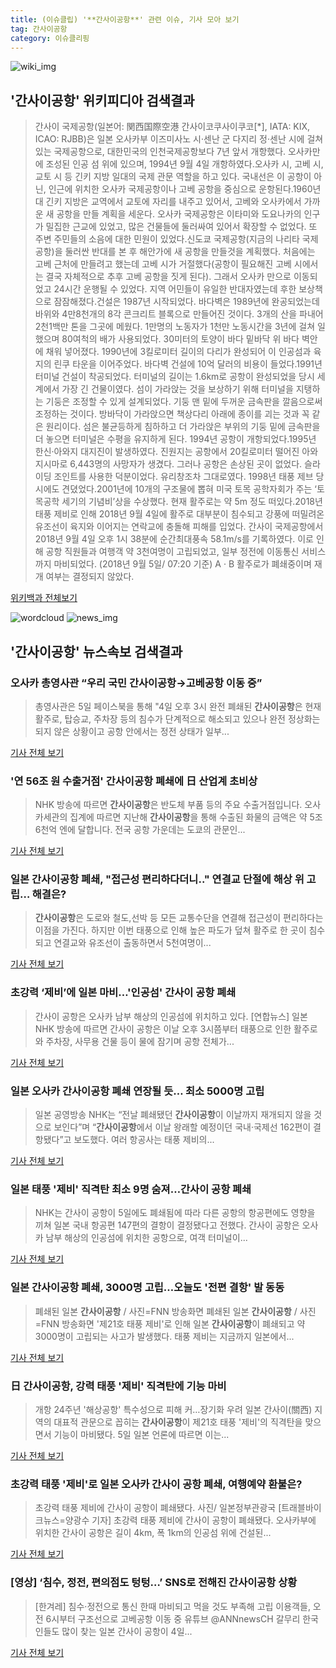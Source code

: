 ```yaml
---
title: (이슈클립) '**간사이공항**' 관련 이슈, 기사 모아 보기
tag: 간사이공항
category: 이슈클리핑
---
```

![wiki_img](https://user-images.githubusercontent.com/42597476/44503234-41136a80-a6d0-11e8-9071-6fc6418eafe4.png)
## **'**간사이공항**'** 위키피디아 검색결과
>간사이 국제공항(일본어: 関西国際空港 간사이코쿠사이쿠코[*], IATA: KIX, ICAO: RJBB)은 일본 오사카부 이즈미사노 시·센난 군 다지리 정·센난 시에 걸쳐 있는 국제공항으로, 대한민국의 인천국제공항보다 7년 앞서 개항했다. 오사카만에 조성된 인공 섬 위에 있으며, 1994년 9월 4일 개항하였다.오사카 시, 고베 시, 교토 시 등 긴키 지방 일대의 국제 관문 역할을 하고 있다. 국내선은 이 공항이 아닌, 인근에 위치한 오사카 국제공항이나 고베 공항을 중심으로 운항된다.1960년대 긴키 지방은 교역에서 교토에 자리를 내주고 있어서, 고베와 오사카에서 가까운 새 공항을 만들 계획을 세운다. 오사카 국제공항은 이타미와 도요나카의 인구가 밀집한 근교에 있었고, 많은 건물들에 둘러싸여 있어서 확장할 수 없었다. 또 주변 주민들의 소음에 대한 민원이 있었다.신도쿄 국제공항(지금의 나리타 국제공항)을 둘러싼 반대를 본 후 해안가에 새 공항을 만들것을 계획했다. 처음에는 고베 근처에 만들려고 했는데 고베 시가 거절했다(공항이 필요해진 고베 시에서는 결국 자체적으로 추후 고베 공항을 짓게 된다). 그래서 오사카 만으로 이동되었고 24시간 운행될 수 있었다. 지역 어민들이 유일한 반대자였는데 후한 보상책으로 잠잠해졌다.건설은 1987년 시작되었다. 바다벽은 1989년에 완공되었는데 바위와 4만8천개의 8각 콘크리트 블록으로 만들어진 것이다. 3개의 산을 파내어 2천1백만 톤을 그곳에 메웠다. 1만명의 노동자가 1천만 노동시간을 3년에 걸쳐 일했으며 80여척의 배가 사용되었다. 30미터의 토양이 바다 밑바닥 위 바다 벽안에 채워 넣어졌다. 1990년에 3킬로미터 길이의 다리가 완성되어 이 인공섬과 육지의 린쿠 타운을 이어주었다. 바다벽 건설에 10억 달러의 비용이 들었다.1991년 터미널 건설이 착공되었다. 터미널의 길이는 1.6km로 공항이 완성되었을 당시 세계에서 가장 긴 건물이였다. 섬이 가라앉는 것을 보상하기 위해 터미널을 지탱하는 기둥은 조정할 수 있게 설계되었다. 기둥 맨 밑에 두꺼운 금속판을 깔음으로써 조정하는 것이다. 방바닥이 가라앉으면 책상다리 아래에 종이를 괴는 것과 꼭 같은 원리이다. 섬은 불균등하게 침하하고 더 가라앉은 부위의 기둥 밑에 금속판을 더 놓으면 터미널은 수평을 유지하게 된다. 1994년 공항이 개항되었다.1995년 한신·아와지 대지진이 발생하였다. 진원지는 공항에서 20킬로미터 떨어진 아와지시마로 6,443명의 사망자가 생겼다. 그러나 공항은 손상된 곳이 없었다. 슬라이딩 조인트를 사용한 덕분이었다. 유리창조차 그대로였다. 1998년 태풍 제브 당시에도 견뎠었다.2001년에 10개의 구조물에 뽑혀 미국 토목 공학자회가 주는 ‘토목공학 세기의 기념비’상을 수상했다. 현재 활주로는 약 5m 정도 떠있다.2018년 태풍 제비로 인해 2018년 9월 4일에 활주로 대부분이 침수되고 강풍에 떠밀려온 유조선이 육지와 이어지는 연락교에 충돌해 피해를 입었다. 간사이 국제공항에서 2018년 9월 4일 오후 1시 38분에 순간최대풍속 58.1m/s를 기록하였다. 이로 인해 공항 직원들과 여행객 약 3천여명이 고립되었고, 일부 정전에 이동통신 서비스까지 마비되었다. (2018년 9월 5일/ 07:20 기준) A · B 활주로가 폐쇄중이며 재개 여부는 결정되지 않았다.

<a href="https://ko.wikipedia.org/wiki/간사이공항" target="_blank">위키백과 전체보기</a>

![wordcloud](https://s3.ap-northeast-2.amazonaws.com/lyrics101-wordcloud/2018-09-05-1536118238.png)
![news_img](https://user-images.githubusercontent.com/42597476/44507050-1206f400-a6e4-11e8-8d98-7ffbfebb353f.png)
## **'**간사이공항**'** 뉴스속보 검색결과
### 오사카 총영사관 “우리 국민 **간사이공항**→고베공항 이동 중”

>총영사관은 5일 페이스북을 통해 "4일 오후 3시 완전 폐쇄된 **간사이공항**은 현재 활주로, 탑승교, 주차장 등의 침수가 단계적으로 해소되고 있으나 완전 정상화는 되지 않은 상황이고 공항 안에서는 정전 상태가 일부...

<a href="http://news.donga.com/3/all/20180905/91841190/2" target="_blank">기사 전체 보기</a>

### '연 56조 원 수출거점' **간사이공항** 폐쇄에 日 산업계 초비상

>NHK 방송에 따르면 **간사이공항**은 반도체 부품 등의 주요 수출거점입니다. 오사카세관의 집계에 따르면 지난해 **간사이공항**을 통해 수출된 화물의 금액은 약 5조 6천억 엔에 달합니다. 전국 공항 가운데는 도쿄의 관문인...

<a href="https://news.sbs.co.kr/news/endPage.do?news_id=N1004921215&plink=ORI&cooper=NAVER" target="_blank">기사 전체 보기</a>

### 일본 **간사이공항** 폐쇄, "접근성 편리하다더니.." 연결교 단절에 해상 위 고립… 해결은?

>**간사이공항**은 도로와 철도,선박 등 모든 교통수단을 연결해 접근성이 편리하다는 이점을 가진다. 하지만 이번 태풍으로 인해 높은 파도가 덮쳐 활주로 한 곳이 침수되고 연결교와 유조선이 출동하면서 5천여명이...

<a href="http://www.sisamagazine.co.kr/news/articleView.html?idxno=142915" target="_blank">기사 전체 보기</a>

### 초강력 ‘제비’에 일본 마비…'인공섬' 간사이 공항 폐쇄

>간사이 공항은 오사카 남부 해상의 인공섬에 위치하고 있다. [연합뉴스] 일본 NHK 방송에 따르면 간사이 공항은 이날 오후 3시쯤부터 태풍으로 인한 활주로와 주차장, 사무용 건물 등이 물에 잠기며 공항 전체가...

<a href="http://news.joins.com/article/olink/22534968" target="_blank">기사 전체 보기</a>

### 일본 오사카 **간사이공항** 폐쇄 연장될 듯… 최소 5000명 고립

>일본 공영방송 NHK는 “전날 폐쇄됐던 **간사이공항**이 이날까지 재개되지 않을 것으로 보인다”며 “**간사이공항**에서 이날 왕래할 예정이던 국내·국제선 162편이 결항됐다”고 보도했다. 여러 항공사는 태풍 제비의...

<a href="http://news.kmib.co.kr/article/view.asp?arcid=0012657925&code=61121611&cp=nv" target="_blank">기사 전체 보기</a>

### 일본 태풍 '제비' 직격탄 최소 9명 숨져…간사이 공항 폐쇄

>NHK는 간사이 공항이 5일에도 폐쇄됨에 따라 다른 공항의 항공편에도 영향을 끼쳐 일본 국내 항공편 147편의 결항이 결정됐다고 전했다. 간사이 공항은 오사카 남부 해상의 인공섬에 위치한 공항으로, 여객 터미널이...

<a href="http://news.hankyung.com/article/2018090512267" target="_blank">기사 전체 보기</a>

### 일본 **간사이공항** 폐쇄, 3000명 고립…오늘도 '전편 결항' 발 동동

>폐쇄된 일본 **간사이공항** / 사진=FNN 방송화면 폐쇄된 일본 **간사이공항** / 사진=FNN 방송화면 '제21호 태풍 제비'로 인해 일본 **간사이공항**이 폐쇄되고 약 3000명이 고립되는 사고가 발생했다. 태풍 제비는 지금까지 일본에서...

<a href="http://www.dailysmart.co.kr/news/articleView.html?idxno=1933" target="_blank">기사 전체 보기</a>

### 日 **간사이공항**, 강력 태풍 '제비' 직격탄에 기능 마비

>개항 24주년 '해상공항' 특수성으로 피해 커…장기화 우려 일본 간사이(關西) 지역의 대표적 관문으로 꼽히는 **간사이공항**이 제21호 태풍 '제비'의 직격탄을 맞으면서 기능이 마비됐다. 5일 일본 언론에 따르면 이는...

<a href="http://app.yonhapnews.co.kr/YNA/Basic/SNS/r.aspx?c=AKR20180905050400073&did=1195m" target="_blank">기사 전체 보기</a>

### 초강력 태풍 '제비'로 일본 오사카 간사이 공항 폐쇄, 여행예약 환불은?

>초강력 태풍 제비에 간사이 공항이 폐쇄됐다. 사진/ 일본정부관광국 [트래블바이크뉴스=양광수 기자] 초강력 태풍 제비에 간사이 공항이 폐쇄됐다. 오사카부에 위치한 간사이 공항은 길이 4km, 폭 1km의 인공섬 위에 건설된...

<a href="http://www.travelnbike.com/news/articleView.html?idxno=64966" target="_blank">기사 전체 보기</a>

### [영상] ‘침수, 정전, 편의점도 텅텅…’ SNS로 전해진 **간사이공항** 상황

>[한겨레] 침수·정전으로 통신 한때 마비되고 먹을 것도 부족해 고립 이용객들, 오전 6시부터 구조선으로 고베공항 이동 중 유튜브 @ANNnewsCH 갈무리 한국인들도 많이 찾는 일본 간사이 공항이 4일...

<a href="http://www.hani.co.kr/arti/international/japan/860742.html" target="_blank">기사 전체 보기</a>


